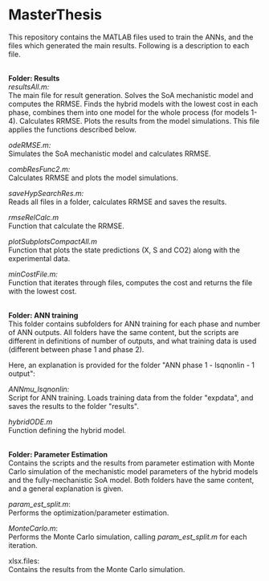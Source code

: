 # MasterThesis
This repository contains the MATLAB files used to train the ANNs, and the files which generated the main results. Following is a description to each file.

<br/> **Folder: Results** <br/> 
*resultsAll.m:*<br/> 
The main file for result generation.
Solves the SoA mechanistic model and computes the RRMSE.
Finds the hybrid models with the lowest cost in each phase, combines them into one model for the whole process (for models 1-4). Calculates RRMSE.
Plots the results from the model simulations.
This file applies the functions described below.

*odeRMSE.m:* <br/> 
Simulates the SoA mechanistic model and calculates RRMSE.

*combResFunc2.m:*<br/> 
Calculates RRMSE and plots the model simulations.

*saveHypSearchRes.m:*<br/> 
Reads all files in a folder, calculates RRMSE and saves the results.

*rmseRelCalc.m*<br/> 
Function that calculate the RRMSE.

*plotSubplotsCompactAll.m*<br/> 
Function that plots the state predictions (X, S and CO2) along with the experimental data.

*minCostFile.m:*<br/> 
Function that iterates through files, computes the cost and returns the file with the lowest cost.

<br/> **Folder: ANN training**<br/> 
This folder contains subfolders for ANN training for each phase and number of ANN outputs. All folders have the same content, but the scripts are different in definitions of number of outputs, and what training data is used (different between phase 1 and phase 2).

Here, an explanation is provided for the folder "ANN phase 1 - lsqnonlin - 1 output":

*ANNmu_lsqnonlin:* <br/> Script for ANN training. Loads training data from the folder "expdata", and saves the results to the folder "results".

*hybridODE.m* <br/> Function defining the hybrid model.

<br/> **Folder: Parameter Estimation**<br/> 
Contains the scripts and the results from parameter estimation with Monte Carlo simulation of the mechanistic model parameters of the hybrid models and the fully-mechanistic SoA model. Both folders have the same content, and a general explanation is given.

*param_est_split.m*:<br/>
Performs the optimization/parameter estimation.

*MonteCarlo.m*: <br/>
Performs the Monte Carlo simulation, calling *param_est_split.m* for each iteration.

xlsx.files: <br/>
Contains the results from the Monte Carlo simulation.
